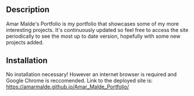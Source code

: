 # <Horiseon Social Solution Services>

## Description

Amar Malde's Portfolio is my portfolio that showcases some of my more interesting projects. It's continuously updated so feel free to access the site periodically to see the most up to date version, hopefully with some new projects added.

## Installation

No installation necessary! However an internet browser is required and Google Chrome is reccomended. Link to the deployed site is: https://amarmalde.github.io/Amar_Malde_Portfolio/
